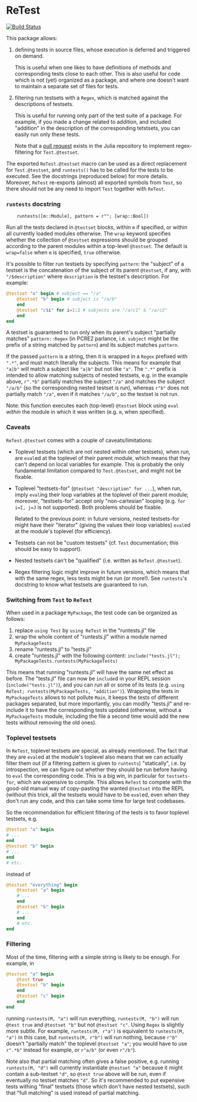 # ReTest

[![Build Status](https://travis-ci.com/JuliaTesting/ReTest.jl.svg?branch=master)](https://travis-ci.com/JuliaTesting/ReTest.jl)

This package allows:

1. defining tests in source files, whose execution is deferred and triggered on demand.

   This is useful when one likes to have definitions of methods and
   corresponding tests close to each other. This is also useful for code which
   is not (yet) organized as a package, and where one doesn't want to maintain a
   separate set of files for tests.

2. filtering run testsets with a `Regex`, which is matched against the
   descriptions of testsets.

   This is useful for running only part of the test suite of a package. For
   example, if you made a change related to addition, and included "addition" in
   the description of the corresponding tetstsets, you can easily run only these
   tests.

   Note that a [pull request](https://github.com/JuliaLang/julia/pull/33672)
   exists in the Julia repository to implement regex-filtering for
   `Test.@testset`.

The exported `ReTest.@testset` macro can be used as a direct replacement for
`Test.@testset`, and `runtests()` has to be called for the tests to be executed.
See the docstrings (reproduced below) for more details. Moreover, `ReTest`
re-exports (almost) all exported symbols from `Test`, so there should not be any
need to import `Test` together with `ReTest`.

### `runtests` docstring

```
    runtests([m::Module], pattern = r""; [wrap::Bool])
```
Run all the tests declared in `@testset` blocks, within `m` if specified,
or within all currently loaded modules otherwise.
The `wrap` keyword specifies whether the collection of `@testset` expressions
should be grouped according to the parent modules within a top-level `@testset`.
The default is `wrap=false` when `m` is specified, `true` otherwise.

It's possible to filter run testsets by specifying `pattern`: the "subject" of a
testset is the concatenation of the subject of its parent `@testset`, if any,
with `"/$description"` where `description` is the testset's description.
For example:
```julia
@testset "a" begin # subject == "/a"
    @testset "b" begin # subject is "/a/b"
    end
    @testset "c$i" for i=1:2 # subjects are "/a/c1" & "/a/c2"
    end
end
```
A testset is guaranteed to run only when its parent's subject "partially matches"
`pattern::Regex` (in PCRE2 parlance, i.e. `subject` might be the prefix of a string
matched by `pattern`) and its subject matches `pattern`.

If the passed `pattern` is a string, then it is wrapped in a `Regex` prefixed with
`".*"`, and must match literally the subjects.
This means for example that `"a|b"` will match a subject like `"a|b"` but not like `"a"`.
The `".*"` prefix is intended to allow matching subjects of nested testsets,
e.g. in the example above, `r".*b"` partially matches the subject `"/a"` and
matches the subject `"/a/b"` (so the corresponding nested testset is run),
whereas `r"b"` does not partially match `"/a"`, even if it matches `"/a/b"`,
so the testset is not run.

Note: this function executes each (top-level) `@testset` block using `eval` *within* the
module in which it was written (e.g. `m`, when specified).

### Caveats

`ReTest.@testset` comes with a couple of caveats/limitations:

* Toplevel testsets (which are not nested within other testsets), when run, are
  `eval`ed at the toplevel of their parent module, which means that they can't
  depend on local variables for example. This is probably the only fundamental
  limitation compared to `Test.@testset`, and might not be fixable.

* Toplevel "testsets-for" (`@testset "description" for ...`), when run, imply
  `eval`ing their loop variables at the toplevel of their parent module;
  moreover, "testsets-for" accept only "non-cartesian" looping (e.g. `for i=I,
  j=J` is not supported). Both problems should be fixable.

  Related to the previous point: in future versions, nested testsets-for might
  have their "iterator" (giving the values their loop variables) `eval`ed at the
  module's toplevel (for efficiency).

* Testsets can not be "custom testsets" (cf. `Test` documentation; this should
  be easy to support).

* Nested testsets can't be "qualified" (i.e. written as `ReTest.@testset`).

* Regex filtering logic might improve in future versions, which means that with
  the same regex, less tests might be run (or more!). See `runtests`'s docstring
  to know what testsets are guaranteed to run.

### Switching from `Test` to `ReTest`

When used in a package `MyPackage`, the test code can be organized as follows:
1. replace `using Test` by `using ReTest` in the "runtests.jl" file
2. wrap the whole content of "runtests.jl" within a module named `MyPackageTests`
3. rename "runtests.jl" to "tests.jl"
4. create "runtests.jl" with the following content:
   `include("tests.jl"); MyPackageTests.runtests(MyPackageTests)`

This means that running "runtests.jl" will have the same net effect as before.
The "tests.jl" file can now be `include`d in your REPL session (`include("tests.jl")`),
and you can run all or some of its tests
(e.g. `using ReTest; runtests(MyPackageTests, "addition")`).
Wrapping the tests in `MyPackageTests` allows to not pollute `Main`, it keeps the tests
of different packages separated, but more importantly, you can modify "tests.jl" and
re-include it to have the corresponding tests updated (otherwise, without
a `MyPackageTests` module, including the file a second time would add the new tests
without removing the old ones).

### Toplevel testsets

In `ReTest`, toplevel testsets are special, as already mentioned. The fact
that they are `eval`ed at the module's toplevel also means that we can actually
filter them out (if a filtering pattern is given to `runtests`) "statically",
i.e. by introspection, we can figure out whether they should be run before
having to `eval` the corresponding code. This is a big win, in particular for
`testsets-for`, which are expensive to compile. This allows `ReTest` to
compete with the good-old manual way of copy-pasting the wanted `@testset` into
the REPL (without this trick, all the testsets would have to be `eval`ed, even
when they don't run any code, and this can take some time for large test
codebases.

So the recommendation for efficient filtering of the tests is to favor toplevel
testsets, e.g.

```julia
@testset "a" begin
# ...
end
@testset "b" begin
# ...
end
# etc.
```
instead of
```julia
@testset "everything" begin
    @testset "a" begin
    # ...
    end
    @testset "b" begin
    # ...
    end
    # etc.
end
```

### Filtering

Most of the time, filtering with a simple string is likely to be enough. For example, in
```julia
@testset "a" begin
    @test true
    @testset "b" begin
    end
    @testset "c" begin
    end
end
```

running `runtests(M, "a")` will run everything, `runtests(M, "b")` will run
`@test true` and `@testset "b"` but not `@testset "c"`. Using `Regex` is
slightly more subtle. For example, `runtests(M, r"a")` is equivalent to
`runtests(M, "a")` in this case, but `runtests(M, r"b")` will run nothing,
because `r"b"` doesn't "partially match" the toplevel `@testset "a"`; you would
have to use `r".*b"` instead for example, or `r"a/b"` (or even `r"/b"`).

Note also that partial matching often gives a false positive, e.g. running
`runtests(M, "d")` will currently instantiate `@testset "a"` because it might
contain a sub-testset `"d"`, so `@test true` above will be run, even if
eventually no testset matches `"d"`. So it's recommended to put expensive tests
withing "final" testsets (those which don't have nested testsets), such that
"full matching" is used instead of partial matching.
